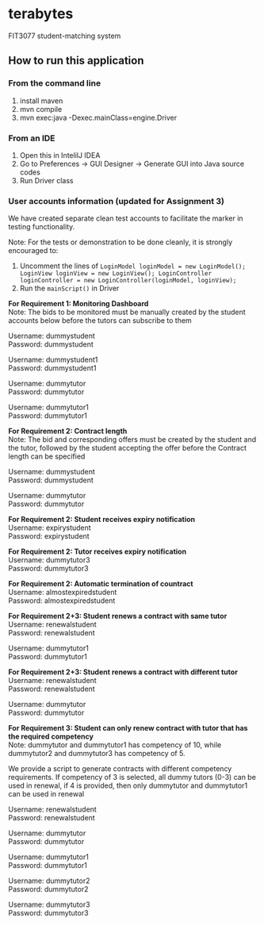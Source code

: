  # terabytes

FIT3077 student-matching system


## How to run this application

### From the command line

1. install maven
2. mvn compile
3. mvn exec:java -Dexec.mainClass=engine.Driver

### From an IDE

1. Open this in IntelilJ IDEA
2. Go to Preferences -> GUI Designer -> Generate GUI into Java source codes
3. Run Driver class

### User accounts information (updated for Assignment 3)

We have created separate clean test accounts to facilitate the marker in testing functionality.

Note: For the tests or demonstration to be done cleanly, it is strongly encouraged to: 
1. Uncomment the lines of ```LoginModel loginModel = new LoginModel();
        LoginView loginView = new LoginView();
        LoginController loginController = new LoginController(loginModel, loginView);```
2. Run the `mainScript()` in Driver

**For Requirement 1: Monitoring Dashboard**<br>
Note: The bids to be monitored must be manually created by the student accounts below before the tutors can subscribe to them

Username: dummystudent<br>
Password: dummystudent

Username: dummystudent1<br>
Password: dummystudent1

Username: dummytutor<br>
Password: dummytutor

Username: dummytutor1<br>
Password: dummytutor1

**For Requirement 2: Contract length**<br>
Note: The bid and corresponding offers must be created by the student and the tutor, followed by the student accepting the offer before the Contract length can be specified

Username: dummystudent<br>
Password: dummystudent

Username: dummytutor<br>
Password: dummytutor


**For Requirement 2: Student receives expiry notification**<br>
Username: expirystudent<br>
Password: expirystudent

**For Requirement 2: Tutor receives expiry notification**<br>
Username: dummytutor3<br>
Password: dummytutor3

**For Requirement 2: Automatic termination of countract**<br>
Username: almostexpiredstudent<br>
Password: almostexpiredstudent

**For Requirement 2+3: Student renews a contract with same tutor**<br>
Username: renewalstudent<br>
Password: renewalstudent

Username: dummytutor1<br>
Password: dummytutor1

**For Requirement 2+3: Student renews a contract with different tutor**<br>
Username: renewalstudent<br>
Password: renewalstudent

Username: dummytutor<br>
Password: dummytutor

**For Requirement 3: Student can only renew contract with tutor that has the required competency**<br>
Note: dummytutor and dummytutor1 has competency of 10, while dummytutor2 and dummytutor3 has competency of 5.

We provide a script to generate contracts with different competency requirements. If competency of 3 is selected, all dummy tutors (0-3) can be used in renewal, if 4 is provided, then only dummytutor and dummytutor1 can be used in renewal

Username: renewalstudent<br>
Password: renewalstudent

Username: dummytutor<br>
Password: dummytutor

Username: dummytutor1<br>
Password: dummytutor1

Username: dummytutor2<br>
Password: dummytutor2

Username: dummytutor3<br>
Password: dummytutor3

